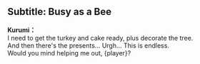# 

  
## Subtitle: Busy as a Bee
  
**Kurumi：**  
I need to get the turkey and cake ready, plus decorate the tree.  
And then there's the presents... Urgh... This is endless.  
Would you mind helping me out, {player}?  
